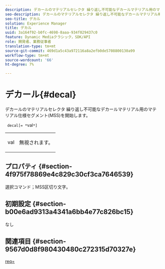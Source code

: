 ```yaml
---
description: デカールのマテリアルセレクタ 繰り返し不可能なデカールマテリアル用のマテリアル仕様セグメント(MSS)を開始します。
seo-description: デカールのマテリアルセレクタ 繰り返し不可能なデカールマテリアル用のマテリアル仕様セグメント(MSS)を開始します。
seo-title: デカル
solution: Experience Manager
title: デカル
uuid: 3a164f92-b0fc-4698-8aaa-934f029437c0
feature: Dynamic Mediaクラシック，SDK/API
role: 開発者、業務従事者
translation-type: tm+mt
source-git-commit: 469d1a5c43a972116a8a2efb0de5708800130a99
workflow-type: tm+mt
source-wordcount: '66'
ht-degree: 7%

---
```



# デカール{#decal}

デカールのマテリアルセレクタ 繰り返し不可能なデカールマテリアル用のマテリアル仕様セグメント(MSS)を開始します。

` decal[= *`val`*]`

<table id="simpletable_35431F0E19B143528BD75C82CFBC5EE0"> 
 <tr class="strow"> 
  <td class="stentry"> <p> <span class="varname"> val  </span> </p> </td> 
  <td class="stentry"> <p>無視されます。 </p> </td> 
 </tr> 
</table>

## プロパティ {#section-4f975f78869e4c829c30cf3ca7646539}

選択コマンド；MSS区切り文字。

## 初期設定 {#section-b00e6ad9313a4341a6bb4e77c826bc15}

なし

## 関連項目 {#section-9567d0d8f980430480c272315d70327e}

[req=](../../../../../ir-api/http-protocol/image-rendering-api-ref/c-ir-http-protocol-ref/c-ir-http-protocol-command-reference/r-ir-req.md#reference-792b1a663fb64261bd2de2a209b847fb)

